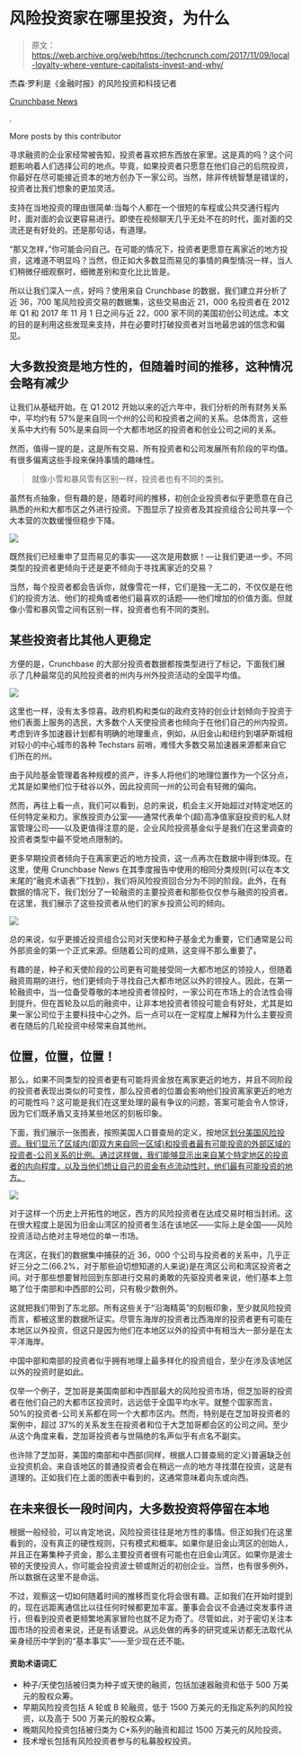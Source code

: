 # 风险投资家在哪里投资，为什么 

> 原文：<https://web.archive.org/web/https://techcrunch.com/2017/11/09/local-loyalty-where-venture-capitalists-invest-and-why/>

杰森·罗利是《金融时报》的风险投资和科技记者

[Crunchbase News](https://web.archive.org/web/20221006144843/https://about.crunchbase.com/news/)

.

More posts by this contributor

寻求融资的企业家经常被告知，投资者喜欢把东西放在家里。这是真的吗？这个问题影响着人们选择公司的地点。毕竟，如果投资者只愿意在他们自己的后院投资，你最好在尽可能接近资本的地方创办下一家公司。当然，除非传统智慧是错误的，投资者比我们想象的更加灵活。

支持在当地投资的理由很简单:当每个人都在一个很短的车程或公共交通行程内时，面对面的会议更容易进行。即使在视频聊天几乎无处不在的时代，面对面的交流还是有好处的。还是那句话，有道理。

“那又怎样，”你可能会问自己。在可能的情况下，投资者更愿意在离家近的地方投资，这难道不明显吗？当然，但正如大多数显而易见的事情的典型情况一样，当人们稍微仔细观察时，细微差别和变化比比皆是。

所以让我们深入一点，好吗？使用来自 Crunchbase 的数据，我们建立并分析了近 36，700 笔风险投资交易的数据集，这些交易由近 21，000 名投资者在 2012 年 Q1 和 2017 年 11 月 1 日之间与近 22，000 家不同的美国初创公司达成。本文的目的是利用这些发现来支持，并在必要时打破投资者对当地最忠诚的信念和偏见。

## 大多数投资是地方性的，但随着时间的推移，这种情况会略有减少

让我们从基础开始。在 Q1 2012 开始以来的近六年中，我们分析的所有财务关系中，平均约有 57%是来自同一个州的公司和投资者之间的关系。总体而言，这些关系中大约有 50%是来自同一个大都市地区的投资者和创业公司之间的关系。

然而，值得一提的是，这是所有交易、所有投资者和公司发展所有阶段的平均值。有很多偏离这些手段来保持事情的趣味性。

> 就像小雪和暴风雪有区别一样，投资者也有不同的类别。

虽然有点抽象，但有趣的是，随着时间的推移，初创企业投资者似乎更愿意在自己熟悉的州和大都市区之外进行投资。下图显示了投资者及其投资组合公司共享一个大本营的次数缓慢但稳步下降。

![](img/539d5ea1690da04077fe637c981658b9.png)

既然我们已经重申了显而易见的事实——这次是用数据！—让我们更进一步。不同类型的投资者更倾向于还是更不倾向于寻找离家近的交易？

当然，每个投资者都会告诉你，就像雪花一样，它们是独一无二的，不仅仅是在他们的投资方法、他们的视角或者他们最喜欢的话题——他们增加的价值方面。但就像小雪和暴风雪之间有区别一样，投资者也有不同的类别。

## 某些投资者比其他人更稳定

方便的是，Crunchbase 的大部分投资者数据都按类型进行了标记，下面我们展示了几种最常见的风险投资者的州内与州外投资活动的全国平均值。

![](img/ee0328ed7f7af50fce6dc710d23361c6.png)

这里也一样，没有太多惊喜。政府机构和类似的政府支持的创业计划倾向于投资于他们表面上服务的选民，大多数个人天使投资者也倾向于在他们自己的州内投资。考虑到许多加速器计划都有明确的地理重点，例如，从旧金山和纽约到堪萨斯城相对较小的中心城市的各种 Techstars 前哨，难怪大多数交易加速器来源都来自它们所在的州。

由于风险基金管理着各种规模的资产，许多人将他们的地理位置作为一个区分点，尤其是如果他们位于硅谷以外，因此投资同一州的公司会有轻微的偏向。

然而，再往上看一点，我们可以看到，总的来说，机会主义开始超过对特定地区的任何特定亲和力。家族投资办公室——通常代表单个(超)高净值家庭投资的私人财富管理公司——以及更值得注意的是，企业风险投资基金似乎是我们在这里调查的投资者类型中最不受地点限制的。

更多早期投资者倾向于在离家更近的地方投资，这一点再次在数据中得到体现。在这里，使用 Crunchbase News 在其季度报告中使用的相同分类规则(可以在本文末尾的“融资术语表”下找到)，我们将风险投资回合分为不同的阶段。此外，在有数据的情况下，我们划分了一轮融资的主要投资者和那些仅仅参与融资的投资者。在这里，我们展示了这些投资者从他们的家乡投资公司的倾向。

![](img/1d6327dd0f9423e2a19cd18d47999254.png)

总的来说，似乎更接近投资组合公司对天使和种子基金尤为重要，它们通常是公司外部资金的第一个正式来源。但随着公司的成熟，这变得不那么重要了。

有趣的是，种子和天使阶段的公司更有可能接受同一大都市地区的领投人，但随着融资周期的进行，他们更倾向于寻找自己大都市地区以外的领投人。因此，在第一轮融资中，当一位备受尊敬的本地投资者领投时，一家公司在市场上的合法性会得到提升。但在首轮及以后的融资中，让非本地投资者领投可能会有好处，尤其是如果一家公司位于主要科技中心之外。后一点可以在一定程度上解释为什么主要投资者在随后的几轮投资中经常来自其他州。

## 位置，位置，位置！

那么，如果不同类型的投资者更有可能将资金放在离家更近的地方，并且不同阶段的投资者表现出类似的可变性，那么投资者的位置会影响他们投资离家更近的地方的可能性吗？这可能是我们在这里处理的最有争议的问题，答案可能会令人惊讶，因为它们既矛盾又支持某些地区的刻板印象。

下面，我们展示一张图表，按照美国人口普查局的定义，按地区[划分美国风险投资。我们显示了区域内(即双方来自同一区域)和投资者最有可能投资的外部区域的投资者-公司关系的比例。通过这样做，我们能够显示出来自某个特定地区的投资者的内向程度，以及当他们想让自己的资金有点流动性时，他们最有可能投资的地方。](https://web.archive.org/web/20221006144843/https://www.census.gov/geo/reference/webatlas/regions.html)

![](img/8a0529acb3a016a473510b1bb773be0d.png)

对于这样一个历史上开拓性的地区，西方的风险投资者在达成交易时相当封闭。这在很大程度上是因为旧金山湾区的投资者生活在该地区——实际上是全国——风险投资活动占绝对主导地位的单一市场。

在湾区，在我们的数据集中捕获的近 36，000 个公司与投资者的关系中，几乎正好三分之二(66.2%，对于那些迫切想知道的人来说)是在湾区公司和湾区投资者之间。对于那些想要冒险回到东部进行交易的勇敢的先驱投资者来说，他们基本上忽略了位于南部和中西部的公司，只有极少数例外。

这就把我们带到了东北部。所有这些关于“沿海精英”的刻板印象，至少就风险投资而言，都被这里的数据所证实。尽管东海岸的投资者比西海岸的投资者更有可能在本地区以外投资，但这只是因为他们在本地区以外的投资中有相当大一部分是在太平洋海岸。

中国中部和南部的投资者似乎拥有地理上最多样化的投资组合，至少在涉及该地区以外的投资时是如此。

仅举一个例子，芝加哥是美国南部和中西部最大的风险投资市场，但芝加哥的投资者在他们自己的大都市区投资时，远远低于全国平均水平。就整个国家而言，50%的投资者-公司关系都在同一个大都市区内。然而，特别是在芝加哥投资者的案例中，超过 37%的关系发生在投资者和位于大芝加哥都会区的公司之间。至少从这个角度来看，芝加哥投资者与世隔绝的名声似乎有点名不副实。

也许除了芝加哥，美国的南部和中西部(同样，根据人口普查局的定义)普遍缺乏创业投资机会。来自该地区的普通投资者会在稍远一点的地方寻找潜在投资，这是有道理的。正如我们在上面的图表中看到的，这通常意味着向东或向西。

## 在未来很长一段时间内，大多数投资将停留在本地

根据一般经验，可以肯定地说，风险投资往往是地方性的事情。但正如我们在这里看到的，没有真正的硬性规则，只有模式和概率。如果你是旧金山湾区的创始人，并且正在筹集种子资金，那么主要投资者很有可能也在旧金山湾区。如果你是波士顿的天使投资人，你可能会投资波士顿或附近的初创企业。当然，也有很多例外，所以数据在这里不是命运。

不过，观察这一切如何随着时间的推移而变化将会很有趣。正如我们在开始时提到的，现在远距离通信比以往任何时候都更加丰富。董事会会议不会通过突发事件进行，但看到投资者更频繁地离家冒险也就不足为奇了。尽管如此，对于密切关注本国市场的投资者来说，还是有话要说。从远处做的再多的研究或采访都无法取代从亲身经历中学到的“基本事实”——至少现在还不能。

#### 资助术语词汇

*   种子/天使包括被归类为种子或天使的融资，包括加速器融资和低于 500 万美元的股权众筹。
*   早期风险投资包括 A 轮或 B 轮融资，低于 1500 万美元的无指定系列的风险投资，以及高于 500 万美元的股权众筹。
*   晚期风险投资包括被归类为 C+系列的融资和超过 1500 万美元的风险投资。
*   技术增长包括有风险投资者参与的私募股权投资。